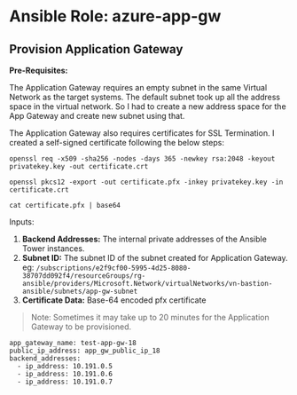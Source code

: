 # Ansible Role: azure-app-gw

## Provision Application Gateway

**Pre-Requisites:**

The Application Gateway requires an empty subnet in the same Virtual Network as the target systems. The default subnet took up all the address space in the virtual network. So I had to create a new address space for the App Gateway and create new subnet using that.

The Application Gateway also requires certificates for SSL Termination. I created a self-signed certificate following the below steps:

```
openssl req -x509 -sha256 -nodes -days 365 -newkey rsa:2048 -keyout privatekey.key -out certificate.crt

openssl pkcs12 -export -out certificate.pfx -inkey privatekey.key -in certificate.crt

cat certificate.pfx | base64
```

Inputs:

1. **Backend Addresses:** The internal private addresses of the Ansible Tower instances.
2. **Subnet ID:** The subnet ID of the subnet created for Application Gateway. eg: `/subscriptions/e2f9cf00-5995-4d25-8080-38707dd092f4/resourceGroups/rg-ansible/providers/Microsoft.Network/virtualNetworks/vn-bastion-ansible/subnets/app-gw-subnet`
3. **Certificate Data:** Base-64 encoded pfx certificate

> Note: Sometimes it may take up to 20 minutes for the Application Gateway to be provisioned.

```
app_gateway_name: test-app-gw-18
public_ip_address: app_gw_public_ip_18
backend_addresses:
  - ip_address: 10.191.0.5
  - ip_address: 10.191.0.6
  - ip_address: 10.191.0.7
```

